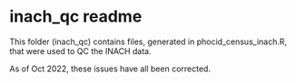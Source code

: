 # inach_qc readme

This folder (inach_qc) contains files, generated in phocid_census_inach.R, that were used to QC the INACH data. 

As of Oct 2022, these issues have all been corrected.
